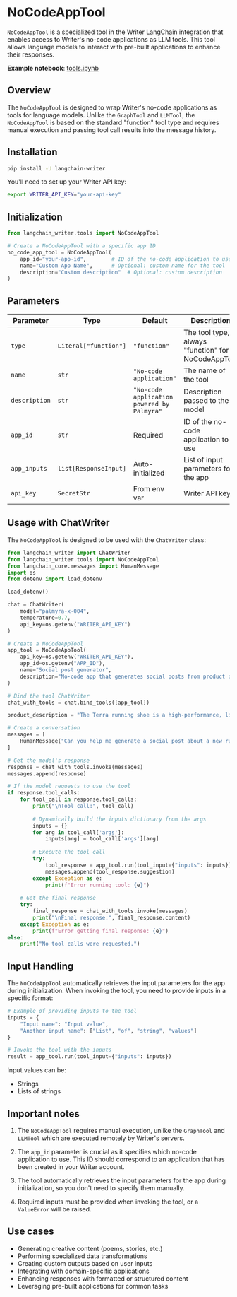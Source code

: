 # NoCodeAppTool

`NoCodeAppTool` is a specialized tool in the Writer LangChain integration that enables access to Writer's no-code applications as LLM tools. This tool allows language models to interact with pre-built applications to enhance their responses.

**Example notebook**: [tools.ipynb](./tools.ipynb)

## Overview

The `NoCodeAppTool` is designed to wrap Writer's no-code applications as tools for language models. Unlike the `GraphTool` and `LLMTool`, the `NoCodeAppTool` is based on the standard "function" tool type and requires manual execution and passing tool call results into the message history.

## Installation

```bash
pip install -U langchain-writer
```

You'll need to set up your Writer API key:

```bash
export WRITER_API_KEY="your-api-key"
```

## Initialization

```python
from langchain_writer.tools import NoCodeAppTool

# Create a NoCodeAppTool with a specific app ID
no_code_app_tool = NoCodeAppTool(
    app_id="your-app-id",        # ID of the no-code application to use
    name="Custom App Name",      # Optional: custom name for the tool
    description="Custom description"  # Optional: custom description
)
```

## Parameters

| Parameter | Type | Default | Description |
|-----------|------|---------|-------------|
| `type` | `Literal["function"]` | `"function"` | The tool type, always "function" for NoCodeAppTool |
| `name` | `str` | `"No-code application"` | The name of the tool |
| `description` | `str` | `"No-code application powered by Palmyra"` | Description passed to the model |
| `app_id` | `str` | Required | ID of the no-code application to use |
| `app_inputs` | `list[ResponseInput]` | Auto-initialized | List of input parameters for the app |
| `api_key` | `SecretStr` | From env var | Writer API key |

## Usage with ChatWriter

The `NoCodeAppTool` is designed to be used with the `ChatWriter` class:

```python
from langchain_writer import ChatWriter
from langchain_writer.tools import NoCodeAppTool
from langchain_core.messages import HumanMessage
import os
from dotenv import load_dotenv

load_dotenv()

chat = ChatWriter(
    model="palmyra-x-004",
    temperature=0.7,
    api_key=os.getenv("WRITER_API_KEY")
)

# Create a NoCodeAppTool
app_tool = NoCodeAppTool(
    api_key=os.getenv("WRITER_API_KEY"), 
    app_id=os.getenv("APP_ID"), 
    name="Social post generator", 
    description="No-code app that generates social posts from product descriptions"
)

# Bind the tool ChatWriter
chat_with_tools = chat.bind_tools([app_tool])

product_description = "The Terra running shoe is a high-performance, lightweight shoe that offers a comfortable and durable experience. The shoe is also lightweight and easy to carry, making it an ideal option for runners looking for a new pair of shoes."

# Create a conversation
messages = [
    HumanMessage("Can you help me generate a social post about a new running shoe? Here is the product description:\n\n" + product_description)
]

# Get the model's response
response = chat_with_tools.invoke(messages)
messages.append(response)

# If the model requests to use the tool
if response.tool_calls:
    for tool_call in response.tool_calls:
        print("\nTool call:", tool_call)
        
        # Dynamically build the inputs dictionary from the args
        inputs = {}
        for arg in tool_call['args']:
            inputs[arg] = tool_call['args'][arg]
        
        # Execute the tool call
        try:
            tool_response = app_tool.run(tool_input={"inputs": inputs})
            messages.append(tool_response.suggestion)
        except Exception as e:
            print(f"Error running tool: {e}")
    
    # Get the final response
    try:
        final_response = chat_with_tools.invoke(messages)
        print("\nFinal response:", final_response.content)
    except Exception as e:
        print(f"Error getting final response: {e}")
else:
    print("No tool calls were requested.")
```

## Input Handling

The `NoCodeAppTool` automatically retrieves the input parameters for the app during initialization. When invoking the tool, you need to provide inputs in a specific format:

```python
# Example of providing inputs to the tool
inputs = {
    "Input name": "Input value",
    "Another input name": ["List", "of", "string", "values"]
}

# Invoke the tool with the inputs
result = app_tool.run(tool_input={"inputs": inputs})
```

Input values can be:
- Strings
- Lists of strings

## Important notes

1. The `NoCodeAppTool` requires manual execution, unlike the `GraphTool` and `LLMTool` which are executed remotely by Writer's servers.

2. The `app_id` parameter is crucial as it specifies which no-code application to use. This ID should correspond to an application that has been created in your Writer account.

3. The tool automatically retrieves the input parameters for the app during initialization, so you don't need to specify them manually.

4. Required inputs must be provided when invoking the tool, or a `ValueError` will be raised.

## Use cases

- Generating creative content (poems, stories, etc.)
- Performing specialized data transformations
- Creating custom outputs based on user inputs
- Integrating with domain-specific applications
- Enhancing responses with formatted or structured content
- Leveraging pre-built applications for common tasks